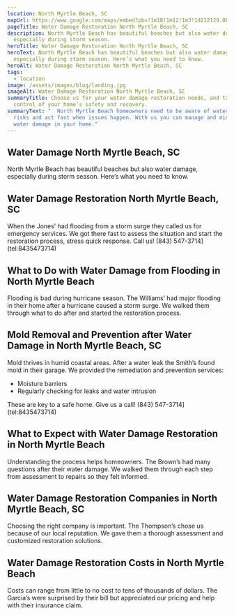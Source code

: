 ```yaml
---
location: North Myrtle Beach, SC
mapUrl: https://www.google.com/maps/embed?pb=!1m18!1m12!1m3!1d212129.0871725707!2d-78.85435294026968!3d33.82477579585986!2m3!1f0!2f0!3f0!3m2!1i1024!2i768!4f13.1!3m3!1m2!1s0x89006e69bc6c66fb%3A0x7e185099e59b240c!2sNorth%20Myrtle%20Beach%2C%20SC%2C%20USA!5e0!3m2!1sen!2sph!4v1728740873857!5m2!1sen!2sphhttps://www.google.com/maps/embed?pb=!1m18!1m12!1m3!1d212129.0871725707!2d-78.85435294026968!3d33.82477579585986!2m3!1f0!2f0!3f0!3m2!1i1024!2i768!4f13.1!3m3!1m2!1s0x89006e69bc6c66fb%3A0x7e185099e59b240c!2sNorth%20Myrtle%20Beach%2C%20SC%2C%20USA!5e0!3m2!1sen!2sph!4v1728740873857!5m2!1sen!2sph
pageTitle: Water Damage Restoration North Myrtle Beach, SC
description: North Myrtle Beach has beautiful beaches but also water damage,
  especially during storm season.
heroTitle: Water Damage Restoration North Myrtle Beach, SC
heroText: North Myrtle Beach has beautiful beaches but also water damage,
  especially during storm season. Here’s what you need to know.
heroAlt: Water Damage Restoration North Myrtle Beach, SC
tags:
  - location
image: /assets/images/blog/landing.jpg
imageAlt: Water Damage Restoration North Myrtle Beach, SC
summaryTitle: Choose us for your water damage restoration needs, and take
  control of your home’s safety and recovery.
summaryText: "  North Myrtle Beach homeowners need to be aware of water damage
  risks and act fast when issues happen. With us you can manage and minimize
  water damage in your home."
---
```

## Water Damage North Myrtle Beach, SC

North Myrtle Beach has beautiful beaches but also water damage, especially during storm season. Here’s what you need to know.

## Water Damage Restoration North Myrtle Beach, SC

When the Jones’ had flooding from a storm surge they called us for emergency services. We got there fast to assess the situation and start the restoration process, stress quick response. Call us! (843) 547-3714](tel:8435473714)

## What to Do with Water Damage from Flooding in North Myrtle Beach

Flooding is bad during hurricane season. The Williams’ had major flooding in their home after a hurricane caused a storm surge. We walked them through what to do after and started the restoration process.

## Mold Removal and Prevention after Water Damage in North Myrtle Beach, SC

Mold thrives in humid coastal areas. After a water leak the Smith’s found mold in their garage. We provided the remediation and prevention services:

* Moisture barriers
* Regularly checking for leaks and water intrusion

These are key to a safe home. Give us a call! (843) 547-3714](tel:8435473714)

## What to Expect with Water Damage Restoration in North Myrtle Beach

Understanding the process helps homeowners. The Brown’s had many questions after their water damage. We walked them through each step from assessment to repairs so they felt informed.

## Water Damage Restoration Companies in North Myrtle Beach, SC

Choosing the right company is important. The Thompson’s chose us because of our local reputation. We gave them a thorough assessment and customized restoration solutions.

## Water Damage Restoration Costs in North Myrtle Beach

Costs can range from little to no cost to tens of thousands of dollars. The Garcia’s were surprised by their bill but appreciated our pricing and help with their insurance claim.
